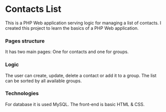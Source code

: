 # Contacts List
This is a PHP Web application serving logic for managing a list of contacts. I created this project to learn the basics of a PHP Web application.

### Pages structure
It has two main pages: One for contacts and one for groups.

### Logic
The user can create, update, delete a contact or add it to a group. The list can be sorted by all available groups.

### Technologies
For database it is used MySQL. The front-end is basic HTML &amp; CSS.
